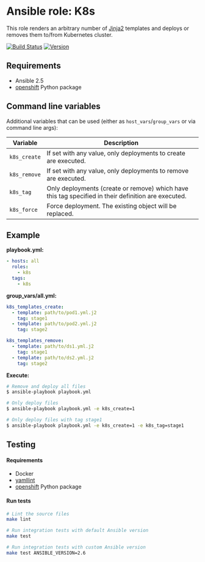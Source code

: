 # Ansible role: K8s

This role renders an arbitrary number of [Jinja2](http://jinja.pocoo.org/) templates and deploys or removes them to/from Kubernetes cluster.


[![Build Status](https://travis-ci.org/cytopia/ansible-role-k8s.svg?branch=master)](https://travis-ci.org/cytopia/ansible-role-k8s)
[![Version](https://img.shields.io/github/tag/cytopia/ansible-role-k8s.svg)](https://github.com/cytopia/ansible-role-k8s/tags)


## Requirements

* Ansible 2.5
* [openshift](https://pypi.org/project/openshift/) Python package


## Command line variables

Additional variables that can be used (either as `host_vars`/`group_vars` or via command line args):

| Variable     | Description                  |
|--------------|------------------------------|
| `k8s_create` | If set with any value, only deployments to create are executed. |
| `k8s_remove` | If set with any value, only deployments to remove are executed. |
| `k8s_tag`    | Only deployments (create or remove) which have this tag specified in their definition are executed. |
| `k8s_force`  | Force deployment. The existing object will be replaced. |


## Example

**playbook.yml:**
```yaml
- hosts: all
  roles:
    - k8s
  tags:
    - k8s
```
**group_vars/all.yml:**
```yaml
k8s_templates_create:
  - template: path/to/pod1.yml.j2
    tag: stage1
  - template: path/to/pod2.yml.j2
    tag: stage2

k8s_templates_remove:
  - template: path/to/ds1.yml.j2
    tag: stage1
  - template: path/to/ds2.yml.j2
    tag: stage2
```
**Execute:**
```bash
# Remove and deploy all files
$ ansible-playbook playbook.yml

# Only deploy files
$ ansible-playbook playbook.yml -e k8s_create=1

# Only deploy files with tag stage1
$ ansible-playbook playbook.yml -e k8s_create=1 -e k8s_tag=stage1
```


## Testing

#### Requirements

* Docker
* [yamllint](https://github.com/adrienverge/yamllint)
* [openshift](https://pypi.org/project/openshift/) Python package


#### Run tests

```bash
# Lint the source files
make lint

# Run integration tests with default Ansible version
make test

# Run integration tests with custom Ansible version
make test ANSIBLE_VERSION=2.6
```
